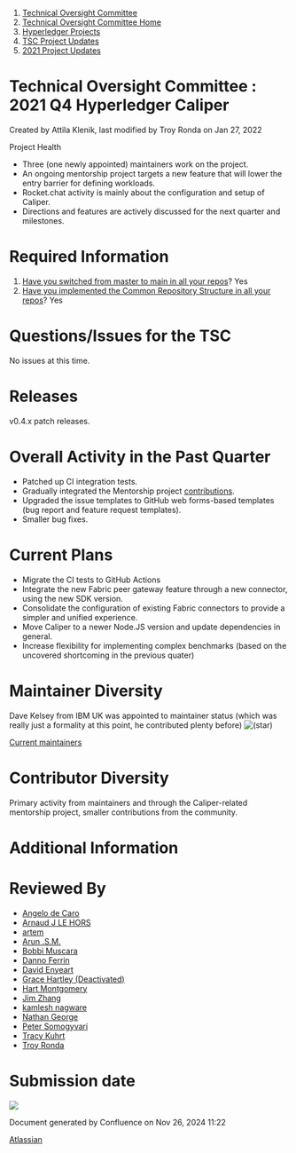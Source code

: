 1. [Technical Oversight Committee](index.html)
2. [Technical Oversight Committee Home](Technical-Oversight-Committee-Home_21430274.html)
3. [Hyperledger Projects](Hyperledger-Projects_21447704.html)
4. [TSC Project Updates](TSC-Project-Updates_21430854.html)
5. [2021 Project Updates](2021-Project-Updates_21452543.html)

# Technical Oversight Committee : 2021 Q4 Hyperledger Caliper

Created by Attila Klenik, last modified by Troy Ronda on Jan 27, 2022

Project Health

- Three (one newly appointed) maintainers work on the project.
- An ongoing mentorship project targets a new feature that will lower the entry barrier for defining workloads.
- Rocket.chat activity is mainly about the configuration and setup of Caliper.
- Directions and features are actively discussed for the next quarter and milestones.

# Required Information

1. [Have you switched from master to main in all your repos](https://lf-hyperledger.atlassian.net/wiki/display/TSC/Projects+have+two+quarters+to+comply+with+common+repo+structure?focusedCommentId=21452776)? Yes
2. [Have you implemented the Common Repository Structure in all your repos](https://tsc.hyperledger.org/repository-structure.html)? Yes

# Questions/Issues for the TSC

No issues at this time.

# Releases

v0.4.x patch releases.

# Overall Activity in the Past Quarter

- Patched up CI integration tests.
- Gradually integrated the Mentorship project [contributions](https://github.com/hyperledger/caliper/pulls?q=is%3Apr%20is%3Aclosed%20label%3Amentorship-2021).
- Upgraded the issue templates to GitHub web forms-based templates (bug report and feature request templates).
- Smaller bug fixes.

# Current Plans

- Migrate the CI tests to GitHub Actions
- Integrate the new Fabric peer gateway feature through a new connector, using the new SDK version.
- Consolidate the configuration of existing Fabric connectors to provide a simpler and unified experience.
- Move Caliper to a newer Node.JS version and update dependencies in general.
- Increase flexibility for implementing complex benchmarks (based on the uncovered shortcoming in the previous quater)

# Maintainer Diversity

Dave Kelsey from IBM UK was appointed to maintainer status (which was really just a formality at this point, he contributed plenty before) ![(star)](images/icons/emoticons/star_yellow.png)

[Current maintainers](https://github.com/hyperledger/caliper/blob/f0553d1bf05711a671db99af0704c5e1b5fb816d/MAINTAINERS.md)

# Contributor Diversity

Primary activity from maintainers and through the Caliper-related mentorship project, smaller contributions from the community.

# Additional Information

# Reviewed By

- [Angelo de Caro](https://lf-hyperledger.atlassian.net/wiki/people/70121:d6b0f0e4-825f-4f16-88e1-4d14e95f2f10?ref=confluence)
- [Arnaud J LE HORS](https://lf-hyperledger.atlassian.net/wiki/people/70121:0e75e3b8-500a-4067-9f7e-ed46e91bcb9d?ref=confluence)
- [artem](https://lf-hyperledger.atlassian.net/wiki/people/557058:5196a62e-7a77-4c97-8180-ae5a5992fb63?ref=confluence)
- [Arun .S.M.](https://lf-hyperledger.atlassian.net/wiki/people/621a0e5097d313006ba7386a?ref=confluence)
- [Bobbi Muscara](https://lf-hyperledger.atlassian.net/wiki/people/5c4cb1b7d8bbb7445c0a457e?ref=confluence)
- [Danno Ferrin](https://lf-hyperledger.atlassian.net/wiki/people/5b7f2d80c4e4892a5b789551?ref=confluence)
- [David Enyeart](https://lf-hyperledger.atlassian.net/wiki/people/712020:30d7e775-8a5d-4896-8950-8da2af027639?ref=confluence)
- [Grace Hartley (Deactivated)](https://lf-hyperledger.atlassian.net/wiki/people/5c3e0cd1ff324728a1db2448?ref=confluence)
- [Hart Montgomery](https://lf-hyperledger.atlassian.net/wiki/people/712020:86f447c0-86dc-43b3-ac03-6a31923bbb84?ref=confluence)
- [Jim Zhang](https://lf-hyperledger.atlassian.net/wiki/people/712020:e39af0bd-79c1-49e2-887c-a74cef87f822?ref=confluence)
- [kamlesh nagware](https://lf-hyperledger.atlassian.net/wiki/people/557058:8e1fc425-f938-4b39-ad13-9cd8b0ddde52?ref=confluence)
- [Nathan George](https://lf-hyperledger.atlassian.net/wiki/people/712020:3e7556ab-cdb8-47f5-8b68-12a3378021fd?ref=confluence)
- [Peter Somogyvari](https://lf-hyperledger.atlassian.net/wiki/people/557058:cae262a4-be99-4f5e-a36e-bf20a5c795f2?ref=confluence)
- [Tracy Kuhrt](https://lf-hyperledger.atlassian.net/wiki/people/712020:eb6ae9c3-aa8e-40ba-9dab-a6969b1ac52e?ref=confluence)
- [Troy Ronda](https://lf-hyperledger.atlassian.net/wiki/people/557058:c854f35a-2b58-4be3-9003-ca2a67495580?ref=confluence)

# Submission date

![](plugins/servlet/confluence/placeholder/unknown-macro)

Document generated by Confluence on Nov 26, 2024 11:22

[Atlassian](http://www.atlassian.com/)
